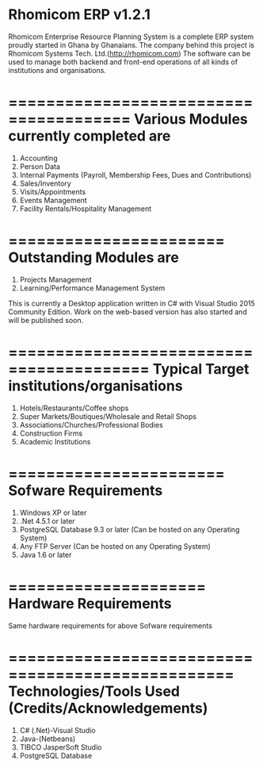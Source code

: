 # Rhomicom ERP v1.2.1
Rhomicom Enterprise Resource Planning System is a complete ERP system proudly started in Ghana by Ghanaians.
The company behind this project is Rhomicom Systems Tech. Ltd.(http://rhomicom.com)
The software can be used to manage both backend and front-end operations of all kinds of institutions and organisations.

=======================================
Various Modules currently completed are
=======================================
1. Accounting
2. Person Data
3. Internal Payments (Payroll, Membership Fees, Dues and Contributions)
4. Sales/Inventory
5. Visits/Appointments
6. Events Management
7. Facility Rentals/Hospitality Management

=======================
Outstanding Modules are
=======================
1. Projects Management
2. Learning/Performance Management System

This is currently a Desktop application written in C# with Visual Studio 2015 Community Edition.
Work on the web-based version has also started and will be published soon.

=========================================
Typical Target institutions/organisations
=========================================
1. Hotels/Restaurants/Coffee shops
2. Super Markets/Boutiques/Wholesale and Retail Shops
3. Associations/Churches/Professional Bodies
4. Construction Firms
5. Academic Institutions

=======================
Sofware Requirements
=======================
1. Windows XP or later
2. .Net 4.5.1 or later
3. PostgreSQL Database 9.3 or later (Can be hosted on any Operating System)
4. Any FTP Server (Can be hosted on any Operating System)
5. Java 1.6 or later

=====================
Hardware Requirements
=====================
Same hardware requirements for above Sofware requirements

==================================================
Technologies/Tools Used (Credits/Acknowledgements)
==================================================
1. C# (.Net)-Visual Studio
2. Java-(Netbeans)
3. TIBCO JasperSoft Studio
4. PostgreSQL Database